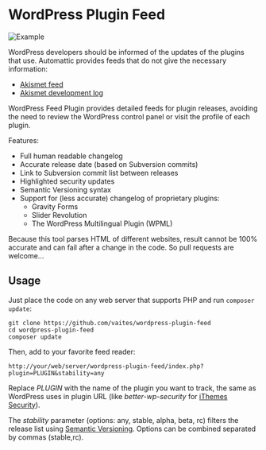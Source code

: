 WordPress Plugin Feed
=====================

![Example](https://raw.githubusercontent.com/vaites/wordpress-plugin-feed/master/example.png)

WordPress developers should be informed of the updates of the plugins that use. Automattic provides feeds that do not give the necessary information:

* [Akismet feed](https://wordpress.org/plugins/rss/topic/akismet)
* [Akismet development log](https://plugins.trac.wordpress.org/log/akismet?limit=100&mode=stop_on_copy&format=rss)

WordPress Feed Plugin provides detailed feeds for plugin releases, avoiding the need to review the WordPress control panel or visit the profile of each plugin.

Features:
* Full human readable changelog 
* Accurate release date (based on Subversion commits)
* Link to Subversion commit list between releases
* Highlighted security updates
* Semantic Versioning syntax
* Support for (less accurate) changelog of proprietary plugins:
  * Gravity Forms
  * Slider Revolution
  * The WordPress Multilingual Plugin (WPML)

Because this tool parses HTML of different websites, result cannot be 100% accurate and can fail after a change in the code. So pull requests are welcome...

Usage
-----

Just place the code on any web server that supports PHP and run `composer update`:

    git clone https://github.com/vaites/wordpress-plugin-feed
    cd wordpress-plugin-feed
    composer update

Then, add to your favorite feed reader:

    http://your/web/server/wordpress-plugin-feed/index.php?plugin=PLUGIN&stability=any

Replace *PLUGIN* with the name of the plugin you want to track, the same as WordPress uses in plugin URL (like *better-wp-security* for [iThemes Security](https://wordpress.org/plugins/better-wp-security)).

The *stability* parameter (options: any, stable, alpha, beta, rc) filters the release list using [Semantic Versioning](http://semver.org/). Options can be combined separated by commas (stable,rc).